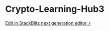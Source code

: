 # Crypto-Learning-Hub3

[Edit in StackBlitz next generation editor ⚡️](https://stackblitz.com/~/github.com/kmzuojun/Crypto-Learning-Hub3)